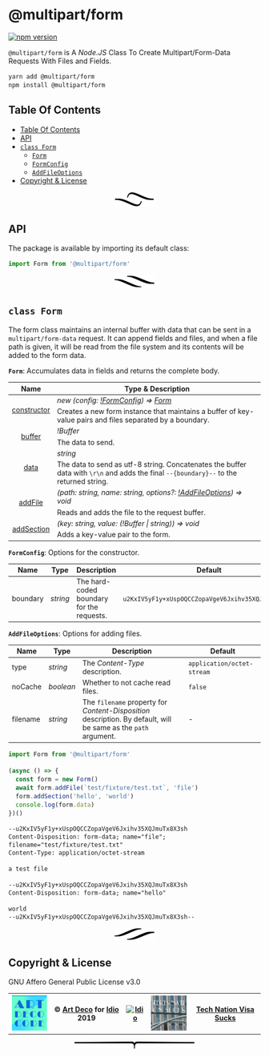 # @multipart/form

[![npm version](https://badge.fury.io/js/%40multipart%2Fform.svg)](https://www.npmjs.com/package/@multipart/form)

`@multipart/form` is A _Node.JS_ Class To Create Multipart/Form-Data Requests With Files and Fields.

```sh
yarn add @multipart/form
npm install @multipart/form
```

## Table Of Contents

- [Table Of Contents](#table-of-contents)
- [API](#api)
- [`class Form`](#class-form)
  * [`Form`](#type-form)
  * [`FormConfig`](#type-formconfig)
  * [`AddFileOptions`](#type-addfileoptions)
- [Copyright & License](#copyright--license)

<p align="center"><a href="#table-of-contents">
  <img src="/.documentary/section-breaks/0.svg?sanitize=true">
</a></p>

## API

The package is available by importing its default class:

```js
import Form from '@multipart/form'
```

<p align="center"><a href="#table-of-contents">
  <img src="/.documentary/section-breaks/1.svg?sanitize=true">
</a></p>

## `class Form`

The form class maintains an internal buffer with data that can be sent in a `multipart/form-data` request. It can append fields and files, and when a file path is given, it will be read from the file system and its contents will be added to the form data.

__<a name="type-form">`Form`</a>__: Accumulates data in fields and returns the complete body.
<table>
 <thead><tr>
  <th>Name</th>
  <th>Type &amp; Description</th>
 </tr></thead>
 <tr>
  <td rowSpan="3" align="center"><ins>constructor</ins></td>
  <td><em>new (config: <a href="#type-formconfig" title="Options for the constructor.">!FormConfig</a>) => <a href="#type-form" title="Accumulates data in fields and returns the complete body.">Form</a></em></td>
 </tr>
 <tr></tr>
 <tr>
  <td>
   Creates a new form instance that maintains a buffer of key-value pairs and files separated by a boundary.
  </td>
 </tr>
 <tr>
  <td rowSpan="3" align="center"><ins>buffer</ins></td>
  <td><em>!Buffer</em></td>
 </tr>
 <tr></tr>
 <tr>
  <td>
   The data to send.
  </td>
 </tr>
 <tr>
  <td rowSpan="3" align="center"><ins>data</ins></td>
  <td><em>string</em></td>
 </tr>
 <tr></tr>
 <tr>
  <td>
   The data to send as utf-8 string. Concatenates the buffer data with <code>\r\n</code> and adds the final <code>--{boundary}--</code> to the returned string.
  </td>
 </tr>
 <tr>
  <td rowSpan="3" align="center"><ins>addFile</ins></td>
  <td><em>(path: string, name: string, options?: <a href="#type-addfileoptions" title="Options for adding files.">!AddFileOptions</a>) => void</em></td>
 </tr>
 <tr></tr>
 <tr>
  <td>
   Reads and adds the file to the request buffer.
  </td>
 </tr>
 <tr>
  <td rowSpan="3" align="center"><ins>addSection</ins></td>
  <td><em>(key: string, value: (!Buffer | string)) => void</em></td>
 </tr>
 <tr></tr>
 <tr>
  <td>
   Adds a key-value pair to the form.
  </td>
 </tr>
</table>

__<a name="type-formconfig">`FormConfig`</a>__: Options for the constructor.


|   Name   |      Type       |                Description                |                      Default                       |
| -------- | --------------- | ----------------------------------------- | -------------------------------------------------- |
| boundary | <em>string</em> | The hard-coded boundary for the requests. | `u2KxIV5yF1y+xUspOQCCZopaVgeV6Jxihv35XQJmuTx8X3sh` |


__<a name="type-addfileoptions">`AddFileOptions`</a>__: Options for adding files.


|   Name   |       Type       |                                                   Description                                                   |          Default           |
| -------- | ---------------- | --------------------------------------------------------------------------------------------------------------- | -------------------------- |
| type     | <em>string</em>  | The _Content-Type_ description.                                                                                 | `application/octet-stream` |
| noCache  | <em>boolean</em> | Whether to not cache read files.                                                                                | `false`                    |
| filename | <em>string</em>  | The `filename` property for _Content-Disposition_ description. By default, will be same as the `path` argument. | -                          |

```js
import Form from '@multipart/form'

(async () => {
  const form = new Form()
  await form.addFile(`test/fixture/test.txt`, 'file')
  form.addSection('hello', 'world')
  console.log(form.data)
})()
```
```http
--u2KxIV5yF1y+xUspOQCCZopaVgeV6Jxihv35XQJmuTx8X3sh
Content-Disposition: form-data; name="file"; filename="test/fixture/test.txt"
Content-Type: application/octet-stream

a test file

--u2KxIV5yF1y+xUspOQCCZopaVgeV6Jxihv35XQJmuTx8X3sh
Content-Disposition: form-data; name="hello"

world
--u2KxIV5yF1y+xUspOQCCZopaVgeV6Jxihv35XQJmuTx8X3sh--
```

<p align="center"><a href="#table-of-contents">
  <img src="/.documentary/section-breaks/2.svg?sanitize=true">
</a></p>

## Copyright & License

GNU Affero General Public License v3.0

<table>
  <tr>
    <th>
      <a href="https://artd.eco">
        <img width="100" src="https://raw.githubusercontent.com/wrote/wrote/master/images/artdeco.png"
          alt="Art Deco">
      </a>
    </th>
    <th>© <a href="https://artd.eco">Art Deco</a> for <a href="https://idio.cc">Idio</a> 2019</th>
    <th>
      <a href="https://idio.cc">
        <img src="https://avatars3.githubusercontent.com/u/40834161?s=100" width="100" alt="Idio">
      </a>
    </th>
    <th>
      <a href="https://www.technation.sucks" title="Tech Nation Visa">
        <img width="100" src="https://raw.githubusercontent.com/idiocc/cookies/master/wiki/arch4.jpg"
          alt="Tech Nation Visa">
      </a>
    </th>
    <th><a href="https://www.technation.sucks">Tech Nation Visa Sucks</a></th>
  </tr>
</table>

<p align="center"><a href="#table-of-contents">
  <img src="/.documentary/section-breaks/-1.svg?sanitize=true">
</a></p>